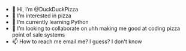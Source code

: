 - 👋 Hi, I’m @DuckDuckPizza
- 👀 I’m interested in pizza
- 🌱 I’m currently learning Python
- 💞️ I’m looking to collaborate on uhh making me good at coding pizza point of sale systems
- 📫 How to reach me email me? I guess? I don't know

